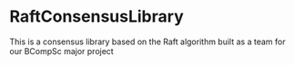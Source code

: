 # RaftConsensusLibrary
This is a consensus library based on the Raft algorithm built as a team for our BCompSc major project
